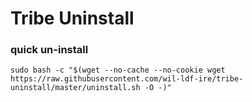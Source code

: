 # Tribe Uninstall

### quick un-install
```
sudo bash -c "$(wget --no-cache --no-cookie wget https://raw.githubusercontent.com/wil-ldf-ire/tribe-uninstall/master/uninstall.sh -O -)"
```